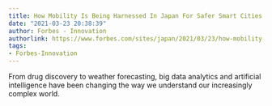 ```yaml
---
title: How Mobility Is Being Harnessed In Japan For Safer Smart Cities
date: "2021-03-23 20:38:39"
author: Forbes - Innovation
authorlink: https://www.forbes.com/sites/japan/2021/03/23/how-mobility-is-being-harnessed-in-japan-for-safer-smart-cities/
tags:
- Forbes-Innovation
---
```

From drug discovery to weather forecasting, big data analytics and artificial intelligence have been changing the way we understand our increasingly complex world.